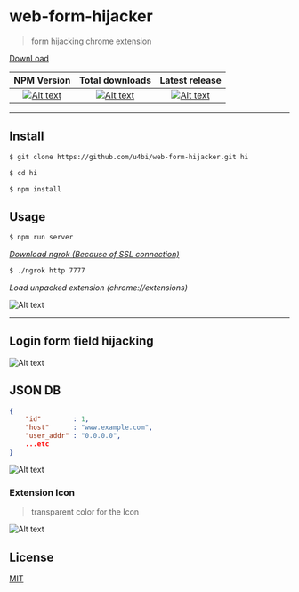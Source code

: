 # web-form-hijacker
> form hijacking chrome extension

[DownLoad](https://github.com/u4bi/web-form-hijacker/releases/download/v1.1.1/web-form-hijacker-v.1.1.1.zip)

| NPM Version | Total downloads | Latest release |
| :---: | :---: | :---: |
|  [![Alt text](https://img.shields.io/npm/v/web-form-hijacker.svg)](https://www.npmjs.com/package/web-form-hijacker)  |  [![Alt text](https://img.shields.io/github/downloads/u4bi/web-form-hijacker/total.svg)](https://github.com/u4bi/web-form-hijacker/releases)  |  [![Alt text](https://img.shields.io/github/release/u4bi/web-form-hijacker.svg)](https://github.com/u4bi/web-form-hijacker/releases)  |
-------------------------------------------------

## Install

```bash
$ git clone https://github.com/u4bi/web-form-hijacker.git hi
```

```bash
$ cd hi
```

```bash
$ npm install
```

## Usage

```bash
$ npm run server
```

*[Download ngrok (Because of SSL connection)](https://ngrok.com/download)*
```bash
$ ./ngrok http 7777
```

*Load unpacked extension (chrome://extensions)*

![Alt text](https://raw.githubusercontent.com/u4bi/web-form-hijacker/master/WEB/v0.png)

<hr/>

## Login form field hijacking

![Alt text](https://raw.githubusercontent.com/u4bi/web-form-hijacker/master/WEB/v1.png)

## JSON DB
```json
{
    "id"        : 1,
    "host"      : "www.example.com",
    "user_addr" : "0.0.0.0",
    ...etc
}
```

![Alt text](https://raw.githubusercontent.com/u4bi/web-form-hijacker/master/WEB/v2.png)

### Extension Icon
> transparent color for the Icon

![Alt text](https://raw.githubusercontent.com/u4bi/web-form-hijacker/master/WEB/v3.png)

## License
[MIT](https://github.com/u4bi/web-form-hijacker/blob/master/LICENSE)